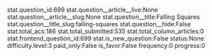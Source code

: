 stat.question_id:699
stat.question__article__live:None
stat.question__article__slug:None
stat.question__title:Falling Squares
stat.question__title_slug:falling-squares
stat.question__hide:False
stat.total_acs:186
stat.total_submitted:535
stat.total_column_articles:0
stat.frontend_question_id:699
stat.is_new_question:False
status:None
difficulty.level:3
paid_only:False
is_favor:False
frequency:0
progress:0
